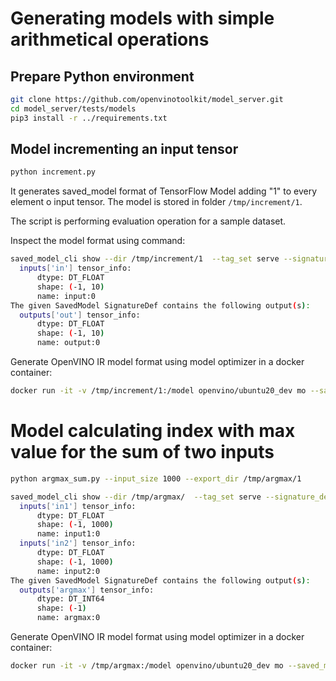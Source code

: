 # Generating models with simple arithmetical operations

## Prepare Python environment

```bash
git clone https://github.com/openvinotoolkit/model_server.git
cd model_server/tests/models
pip3 install -r ../requirements.txt
```

## Model incrementing an input tensor

```bash
python increment.py
```

It generates saved_model format of TensorFlow Model adding "1" to every element o input tensor.
The model is stored in folder `/tmp/increment/1`.

The script is performing evaluation operation for a sample dataset.

Inspect the model format using command:

```bash
saved_model_cli show --dir /tmp/increment/1  --tag_set serve --signature_def serving_default
  inputs['in'] tensor_info:
      dtype: DT_FLOAT
      shape: (-1, 10)
      name: input:0
The given SavedModel SignatureDef contains the following output(s):
  outputs['out'] tensor_info:
      dtype: DT_FLOAT
      shape: (-1, 10)
      name: output:0
```

Generate OpenVINO IR model format using model optimizer in a docker container:

```bash
docker run -it -v /tmp/increment/1:/model openvino/ubuntu20_dev mo --saved_model_dir /model/ --batch 1 --output_dir /model/

```

# Model calculating index with max value for the sum of two inputs

```bash
python argmax_sum.py --input_size 1000 --export_dir /tmp/argmax/1
```

```bash
saved_model_cli show --dir /tmp/argmax/  --tag_set serve --signature_def serving_default
  inputs['in1'] tensor_info:
      dtype: DT_FLOAT
      shape: (-1, 1000)
      name: input1:0
  inputs['in2'] tensor_info:
      dtype: DT_FLOAT
      shape: (-1, 1000)
      name: input2:0
The given SavedModel SignatureDef contains the following output(s):
  outputs['argmax'] tensor_info:
      dtype: DT_INT64
      shape: (-1)
      name: argmax:0
```


Generate OpenVINO IR model format using model optimizer in a docker container:

```bash
docker run -it -v /tmp/argmax:/model openvino/ubuntu20_dev mo --saved_model_dir /model/ --batch 1 --output_dir /model/

```
